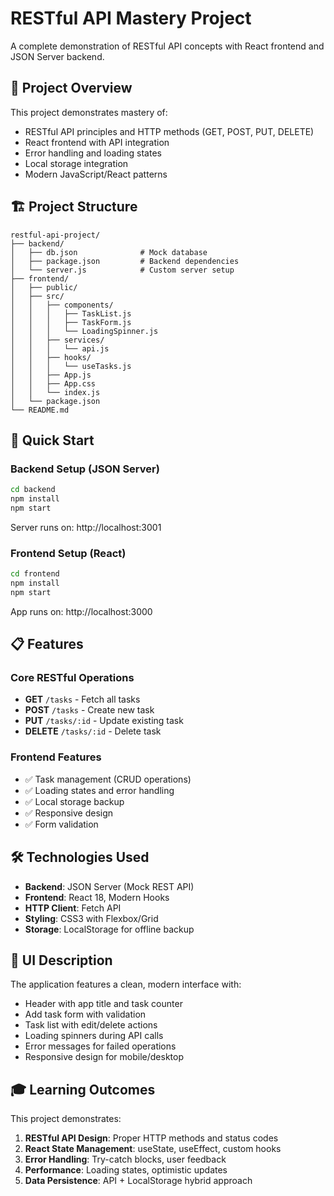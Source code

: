 # RESTful API Mastery Project

A complete demonstration of RESTful API concepts with React frontend and JSON Server backend.

## 🎯 Project Overview

This project demonstrates mastery of:
- RESTful API principles and HTTP methods (GET, POST, PUT, DELETE)
- React frontend with API integration
- Error handling and loading states
- Local storage integration
- Modern JavaScript/React patterns

## 🏗️ Project Structure

```
restful-api-project/
├── backend/
│   ├── db.json              # Mock database
│   ├── package.json         # Backend dependencies
│   └── server.js            # Custom server setup
├── frontend/
│   ├── public/
│   ├── src/
│   │   ├── components/
│   │   │   ├── TaskList.js
│   │   │   ├── TaskForm.js
│   │   │   └── LoadingSpinner.js
│   │   ├── services/
│   │   │   └── api.js
│   │   ├── hooks/
│   │   │   └── useTasks.js
│   │   ├── App.js
│   │   ├── App.css
│   │   └── index.js
│   └── package.json
└── README.md
```

## 🚀 Quick Start

### Backend Setup (JSON Server)
```bash
cd backend
npm install
npm start
```
Server runs on: http://localhost:3001

### Frontend Setup (React)
```bash
cd frontend
npm install
npm start
```
App runs on: http://localhost:3000

## 📋 Features

### Core RESTful Operations
- **GET** `/tasks` - Fetch all tasks
- **POST** `/tasks` - Create new task
- **PUT** `/tasks/:id` - Update existing task
- **DELETE** `/tasks/:id` - Delete task

### Frontend Features
- ✅ Task management (CRUD operations)
- ✅ Loading states and error handling
- ✅ Local storage backup
- ✅ Responsive design
- ✅ Form validation

## 🛠️ Technologies Used

- **Backend**: JSON Server (Mock REST API)
- **Frontend**: React 18, Modern Hooks
- **HTTP Client**: Fetch API
- **Styling**: CSS3 with Flexbox/Grid
- **Storage**: LocalStorage for offline backup

## 📱 UI Description

The application features a clean, modern interface with:
- Header with app title and task counter
- Add task form with validation
- Task list with edit/delete actions
- Loading spinners during API calls
- Error messages for failed operations
- Responsive design for mobile/desktop

## 🎓 Learning Outcomes

This project demonstrates:
1. **RESTful API Design**: Proper HTTP methods and status codes
2. **React State Management**: useState, useEffect, custom hooks
3. **Error Handling**: Try-catch blocks, user feedback
4. **Performance**: Loading states, optimistic updates
5. **Data Persistence**: API + LocalStorage hybrid approach